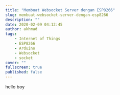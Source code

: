 ```yaml
---
title: "Membuat Websocket Server dengan ESP8266"
slug: membuat-websocket-server-dengan-esp8266
description: ""
date: 2020-02-09 04:12:45
author: akhmad
tags:
    - Internet of Things
    - ESP8266
    - Arduino
    - Websocket
    - socket
cover: ""
fullscreen: true
published: false
---
```


hello boy
